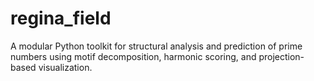 # regina_field
A modular Python toolkit for structural analysis and prediction of prime numbers using motif decomposition, harmonic scoring, and projection-based visualization.

